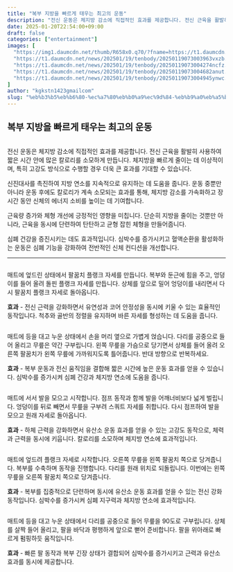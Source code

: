 ```yaml
---
title: "복부 지방을 빠르게 태우는 최고의 운동"
description: "전신 운동은 체지방 감소에 직접적인 효과를 제공합니다. 전신 근육을 활발히 사용하여 짧은 시간 안에 많은 칼로리를 소모하게 만듭니다. 체지방을 빠르게 줄이는 데 이상적이며, 특히 고강도 방식으로 수행할 경우 더욱 큰 효과를 기대할 수 있습니다."
date: 2025-01-20T22:54:00+09:00
draft: false
categories: ["entertainment"]
images: [
  "https://img1.daumcdn.net/thumb/R658x0.q70/?fname=https://t1.daumcdn.net/news/202501/19/tenbody/20250119073003675qhko.jpg"
  "https://t1.daumcdn.net/news/202501/19/tenbody/20250119073003963vxzb.gif"
  "https://t1.daumcdn.net/news/202501/19/tenbody/20250119073004274ncfz.gif"
  "https://t1.daumcdn.net/news/202501/19/tenbody/20250119073004682anut.gif"
  "https://t1.daumcdn.net/news/202501/19/tenbody/20250119073004945ynwc.gif"
]
author: "kgkstn1423gmailcom"
slug: "%eb%b3%b5%eb%b6%80-%ec%a7%80%eb%b0%a9%ec%9d%84-%eb%b9%a0%eb%a5%b4%ea%b2%8c-%ed%83%9c%ec%9a%b0%eb%8a%94-%ec%b5%9c%ea%b3%a0%ec%9d%98-%ec%9a%b4%eb%8f%99"
---
```


<h2 >복부 지방을 빠르게 태우는 최고의 운동</h2> <figure ><img src="https://img1.daumcdn.net/thumb/R658x0.q70/?fname=https://t1.daumcdn.net/news/202501/19/tenbody/20250119073003675qhko.jpg" alt=""/></figure> <p>전신 운동은 체지방 감소에 직접적인 효과를 제공합니다. 전신 근육을 활발히 사용하여 짧은 시간 안에 많은 칼로리를 소모하게 만듭니다. 체지방을 빠르게 줄이는 데 이상적이며, 특히 고강도 방식으로 수행할 경우 더욱 큰 효과를 기대할 수 있습니다.</p> <p>신진대사를 촉진하여 지방 연소를 지속적으로 유지하는 데 도움을 줍니다. 운동 중뿐만 아니라 운동 후에도 칼로리가 계속 소모되는 효과를 통해, 체지방 감소를 가속화하고 장시간 동안 신체의 에너지 소비를 높이는 데 기여합니다.</p> <p>근육량 증가와 체형 개선에 긍정적인 영향을 미칩니다. 단순히 지방을 줄이는 것뿐만 아니라, 근육을 동시에 단련하여 탄탄하고 균형 잡힌 체형을 만들어줍니다.</p> <p>심폐 건강을 증진시키는 데도 효과적입니다. 심박수를 증가시키고 혈액순환을 활성화하는 운동은 심폐 기능을 강화하여 전반적인 신체 컨디션을 개선합니다.</p> <hr /> <figure ><img src="https://t1.daumcdn.net/news/202501/19/tenbody/20250119073003963vxzb.gif" alt=""/></figure> <p>매트에 엎드린 상태에서 팔꿈치 플랭크 자세를 만듭니다. 복부와 둔근에 힘을 주고, 엉덩이를 들어 올려 돌핀 플랭크 자세를 만듭니다. 상체를 앞으로 밀어 엉덩이를 내리면서 다시 팔꿈치 플랭크 자세로 돌아옵니다.</p> <p><strong>효과</strong> - 전신 근력을 강화하면서 유연성과 코어 안정성을 동시에 키울 수 있는 효율적인 동작입니다. 척추와 골반의 정렬을 유지하며 바른 자세를 형성하는 데 도움을 줍니다.</p> <figure ><img src="https://t1.daumcdn.net/news/202501/19/tenbody/20250119073004274ncfz.gif" alt=""/></figure> <p>매트에 등을 대고 누운 상태에서 손을 머리 옆으로 가볍게 얹습니다. 다리를 공중으로 들어 올리고 무릎은 약간 구부립니다. 왼쪽 무릎을 가슴으로 당기면서 상체를 들어 올려 오른쪽 팔꿈치가 왼쪽 무릎에 가까워지도록 틀어줍니다. 반대 방향으로 반복하세요.</p> <p><strong>효과</strong> - 복부 운동과 전신 움직임을 결합해 짧은 시간에 높은 운동 효과를 얻을 수 있습니다. 심박수를 증가시켜 심폐 건강과 체지방 연소에 도움을 줍니다.</p> <figure ><img src="https://t1.daumcdn.net/news/202501/19/tenbody/20250119073004682anut.gif" alt=""/></figure> <p>매트에 서서 발을 모으고 시작합니다. 점프 동작과 함께 발을 어깨너비보다 넓게 벌립니다. 엉덩이를 뒤로 빼면서 무릎을 구부려 스쿼트 자세를 취합니다. 다시 점프하여 발을 모으고 원래 자세로 돌아옵니다.</p> <p><strong>효과</strong> - 하체 근력을 강화하면서 유산소 운동 효과를 얻을 수 있는 고강도 동작으로, 체력과 근력을 동시에 키웁니다. 칼로리를 소모하며 체지방 연소에 효과적입니다.</p> <figure ><img src="https://t1.daumcdn.net/news/202501/19/tenbody/20250119073004945ynwc.gif" alt=""/></figure> <p>매트에 엎드려 플랭크 자세로 시작합니다. 오른쪽 무릎을 왼쪽 팔꿈치 쪽으로 당겨줍니다. 복부를 수축하며 동작을 진행합니다. 다리를 원래 위치로 되돌립니다. 이번에는 왼쪽 무릎을 오른쪽 팔꿈치 쪽으로 당겨줍니다.</p> <p><strong>효과</strong> - 복부를 집중적으로 단련하며 동시에 유산소 운동 효과를 얻을 수 있는 전신 강화 동작입니다. 심박수를 증가시켜 심폐 지구력과 체지방 연소에 효과적입니다.</p> <figure ><img src="https://t1.daumcdn.net/news/202501/19/tenbody/20250119073005297cspr.gif" alt=""/></figure> <p>매트에 등을 대고 누운 상태에서 다리를 공중으로 들어 무릎을 90도로 구부립니다. 상체를 살짝 들어 올리고, 팔을 바닥과 평행하게 앞으로 뻗어 준비합니다. 팔을 위아래로 빠르게 펌핑하듯 움직입니다.</p> <p><strong>효과</strong> - 빠른 팔 동작과 복부 긴장 상태가 결합되어 심박수를 증가시키고 근력과 유산소 효과를 동시에 제공합니다.</p>